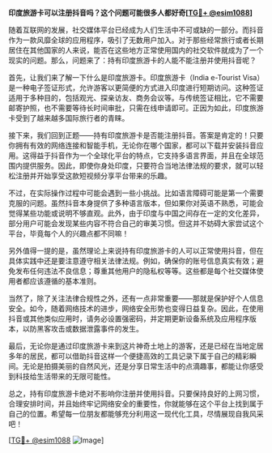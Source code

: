 **印度旅游卡可以注册抖音吗？这个问题可能很多人都好奇[[TG💪+ @esim1088](https://t.me/s/esim1088)]**

随着互联网的发展，社交媒体平台已经成为人们生活中不可或缺的一部分。而抖音作为一款风靡全球的应用程序，吸引了无数用户加入。对于那些经常旅行或者长期居住在其他国家的人来说，能否在这些地方正常使用国内的社交软件就成为了一个现实的问题。那么，问题来了：持有印度旅游卡的人能不能注册并使用抖音呢？

首先，让我们来了解一下什么是印度旅游卡。印度旅游卡（India e-Tourist Visa）是一种电子签证形式，允许游客以更简便的方式进入印度进行短期访问。这种签证适用于多种目的，包括观光、探亲访友、商务会议等。与传统签证相比，它不需要邮寄护照，也不需要等待长时间审批，只需在线申请即可。正因为如此，印度旅游卡受到了越来越多国际旅行者的青睐。

接下来，我们回到正题——持有印度旅游卡是否能注册抖音。答案是肯定的！只要你拥有有效的网络连接和智能手机，无论你在哪个国家，都可以下载并安装抖音应用。这得益于抖音作为一个全球化平台的特点，它支持多语言界面，并且在全球范围内提供服务。因此，即使你身处印度，只要符合当地法律法规的要求，就可以轻松注册并开始享受这款短视频分享平台带来的乐趣。

不过，在实际操作过程中可能会遇到一些小挑战。比如语言障碍可能是第一个需要克服的问题。虽然抖音本身提供了多种语言版本，但如果你对英语不熟悉，可能会觉得某些功能或说明不够直观。此外，由于印度与中国之间存在一定的文化差异，部分用户可能会发现某些内容不符合自己的审美习惯。但这并不妨碍大家尝试这个平台，毕竟每个人的兴趣点都不同嘛！

另外值得一提的是，虽然理论上来说持有印度旅游卡的人可以正常使用抖音，但在具体实践中还是要注意遵守相关法律法规。例如，确保你的账号信息真实有效；避免发布任何违法不良信息；尊重其他用户的隐私权等等。这些都是每个社交媒体使用者都应该遵循的基本准则。

当然了，除了关注法律合规性之外，还有一点非常重要——那就是保护好个人信息安全。如今，随着网络技术的进步，网络安全形势也变得日益复杂。因此，在使用抖音或其他类似应用时，请务必设置强密码，并定期更新设备系统及应用程序版本，以防黑客攻击或数据泄露事件的发生。

最后，无论你是通过印度旅游卡来到这片神奇土地上的游客，还是已经在当地定居多年的居民，都可以借助抖音这样一个便捷高效的工具记录下属于自己的精彩瞬间。无论是拍摄美丽的自然风光，还是分享日常生活中的点滴趣事，都能让你感受到科技给生活带来的无限可能性。

总之，持有印度旅游卡绝对不影响你注册并使用抖音。只要保持良好的上网习惯，合理安排时间，并且始终牢记网络安全的重要性，你就能够在这个平台上找到属于自己的位置。希望每一位朋友都能够充分利用这一现代化工具，尽情展现自我风采吧！

[[TG💪+ @esim1088](https://t.me/s/esim1088) ![Image](https://i.postimg.cc/4NQfJmqS/Snipaste-2025-05-13-00-14-12.png)]